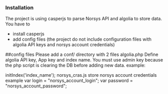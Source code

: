 ### Installation
The project is using casperjs to parse Norsys API and algolia to store data.
You have to
- install casperjs 
- add config files (the project do not include configuration files with algolia API keys and norsys account credentials)

##config files
Please add a conf/ directory with 2 files
algolia.php
Define algolia API key, App key and index name.
You must use admin key because the php script is clearing the DB before adding new data.
example:
<?php
define("API_KEY","admin_key");

// initialize API Client & Index
$client = new \AlgoliaSearch\Client("app_id", API_KEY);
$index = $client->initIndex('index_name');


norsys_cras.js
store norsys account credentials

example
var login = "norsys_account_login";
var password = "norsys_account_password";
